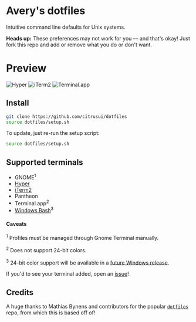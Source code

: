 # Avery's dotfiles

Intuitive command line defaults for Unix systems.

**Heads up:** These preferences may not work for you — and that's okay! Just fork this repo and add or remove what you do or don't want.

# Preview

![Hyper](https://cloud.githubusercontent.com/assets/9056756/20459995/44101458-aea3-11e6-8d86-56e8d4551831.PNG)
![iTerm2](https://cloud.githubusercontent.com/assets/9056756/20459993/440e7c88-aea3-11e6-87e4-2785a2b5f564.PNG)
![Terminal.app](https://cloud.githubusercontent.com/assets/9056756/20459994/440f5478-aea3-11e6-94a4-05a86c8f8734.PNG)

## Install

```sh
git clone https://github.com/citrusui/dotfiles
source dotfiles/setup.sh
```

To update, just re-run the setup script:

```sh
source dotfiles/setup.sh
```

## Supported terminals

- GNOME<sup>1</sup>
- [Hyper](https://hyper.is)
- [iTerm2](https://www.iterm2.com)
- Pantheon
- Terminal.app<sup>2</sup>
- [Windows Bash](https://msdn.microsoft.com/commandline/wsl/about)<sup>3</sup>

#### Caveats

<sup>1</sup> Profiles must be managed through Gnome Terminal manually.

<sup>2</sup> Does not support 24-bit colors.

<sup>3</sup> 24-bit color support will be available in a [future Windows release](https://blogs.msdn.microsoft.com/commandline/2016/09/22/24-bit-color-in-the-windows-console/).

If you'd to see your terminal added, open an [issue](https://github.com/citrusui/dotfiles/issues)!

## Credits

A huge thanks to Mathias Bynens and contributors for the popular [`dotfiles`](https://github.com/mathiasbynens/dotfiles) repo, from which this is based off of!
